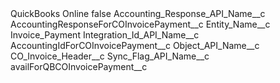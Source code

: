 <?xml version="1.0" encoding="UTF-8"?>
<CustomMetadata xmlns="http://soap.sforce.com/2006/04/metadata" xmlns:xsi="http://www.w3.org/2001/XMLSchema-instance" xmlns:xsd="http://www.w3.org/2001/XMLSchema">
    <label>QuickBooks Online</label>
    <protected>false</protected>
    <values>
        <field>Accounting_Response_API_Name__c</field>
        <value xsi:type="xsd:string">AccountingResponseForCOInvoicePayment__c</value>
    </values>
    <values>
        <field>Entity_Name__c</field>
        <value xsi:type="xsd:string">Invoice_Payment</value>
    </values>
    <values>
        <field>Integration_Id_API_Name__c</field>
        <value xsi:type="xsd:string">AccountingIdForCOInvoicePayment__c</value>
    </values>
    <values>
        <field>Object_API_Name__c</field>
        <value xsi:type="xsd:string">CO_Invoice_Header__c</value>
    </values>
    <values>
        <field>Sync_Flag_API_Name__c</field>
        <value xsi:type="xsd:string">availForQBCOInvoicePayment__c</value>
    </values>
</CustomMetadata>
